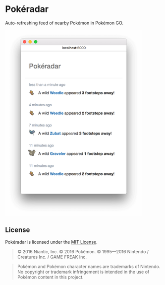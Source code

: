 # Pokéradar

Auto-refreshing feed of nearby Pokémon in Pokémon GO.

<img src="https://raw.githubusercontent.com/iKevinY/pokeradar/master/screenshot.png" height="600">

## License

Pokéradar is licensed under the [MIT License](/LICENSE).

> &copy; 2016 Niantic, Inc. &copy; 2016 Pokémon. &copy; 1995—2016 Nintendo / Creatures Inc. / GAME FREAK Inc.

> Pokémon and Pokémon character names are trademarks of Nintendo. No copyright or trademark infringement is intended in the use of Pokémon content in this project.
